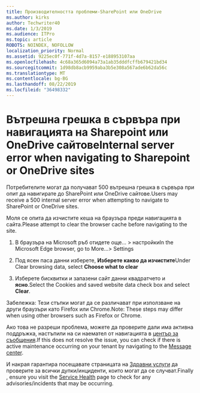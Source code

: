 ```yaml
---
title: Производителността проблеми-SharePoint или OneDrive
ms.author: kirks
author: Techwriter40
ms.date: 1/3/2019
ms.audience: ITPro
ms.topic: article
ROBOTS: NOINDEX, NOFOLLOW
localization_priority: Normal
ms.assetid: 9225ec0f-771f-4d7a-8157-e188953107aa
ms.openlocfilehash: 4c68a365d6094a73a1ab35dddfcffb679421bd34
ms.sourcegitcommit: 1d98db8acb9959aba3b5e308a567ade6b62da56c
ms.translationtype: MT
ms.contentlocale: bg-BG
ms.lasthandoff: 08/22/2019
ms.locfileid: "36498332"
---
```

# <a name="internal-server-error-when-navigating-to-sharepoint-or-onedrive-sites"></a><span data-ttu-id="31716-102">Вътрешна грешка в сървъра при навигацията на Sharepoint или OneDrive сайтове</span><span class="sxs-lookup"><span data-stu-id="31716-102">Internal server error when navigating to Sharepoint or OneDrive sites</span></span>

<span data-ttu-id="31716-103">Потребителите могат да получават 500 вътрешна грешка в сървъра при опит да навигирате до SharePoint или OneDrive сайтове.</span><span class="sxs-lookup"><span data-stu-id="31716-103">Users may receive a 500 internal server error when attempting to navigate to SharePoint or OneDrive sites.</span></span> 

<span data-ttu-id="31716-104">Моля се опита да изчистите кеша на браузъра преди навигацията в сайта.</span><span class="sxs-lookup"><span data-stu-id="31716-104">Please attempt to clear the browser cache before navigating to the site.</span></span>


1. <span data-ttu-id="31716-105">В браузъра на Microsoft ръб отидете още... > настройки</span><span class="sxs-lookup"><span data-stu-id="31716-105">In the Microsoft Edge browser, go to More...> Settings</span></span>

2. <span data-ttu-id="31716-106">Под ясен паса данни изберете, **Изберете какво да изчистите**</span><span class="sxs-lookup"><span data-stu-id="31716-106">Under Clear browsing data, select **Choose what to clear**</span></span>

3. <span data-ttu-id="31716-107">Изберете бисквитки и запазени сайт данни квадратчето и **ясно**.</span><span class="sxs-lookup"><span data-stu-id="31716-107">Select the Cookies and saved website data check box and select **Clear**.</span></span>

<span data-ttu-id="31716-108">Забележка: Тези стъпки могат да се различават при използване на други браузъри като Firefox или Chrome.</span><span class="sxs-lookup"><span data-stu-id="31716-108">Note: These steps may differ when using other browsers such as Firefox or Chrome.</span></span>

<span data-ttu-id="31716-109">Ако това не разреши проблема, можете да проверите дали има активна поддръжка, настъпили на си наемател от навигацията в [център за съобщения](https://portal.office.com/adminportal/home#/MessageCenter).</span><span class="sxs-lookup"><span data-stu-id="31716-109">If this does not resolve the issue, you can check if there is active maintenance occurring on your tenant by navigating to the [Message center](https://portal.office.com/adminportal/home#/MessageCenter).</span></span>

<span data-ttu-id="31716-110">И накрая гарантира посещавате страницата на [Здравни услуги](https://portal.office.com/adminportal/home#/servicehealth) да проверите за всички дупки/инциденти, които могат да се случват.</span><span class="sxs-lookup"><span data-stu-id="31716-110">Finally , ensure you visit the [Service Health](https://portal.office.com/adminportal/home#/servicehealth) page to check for any advisories/incidents that may be occurring.</span></span>

